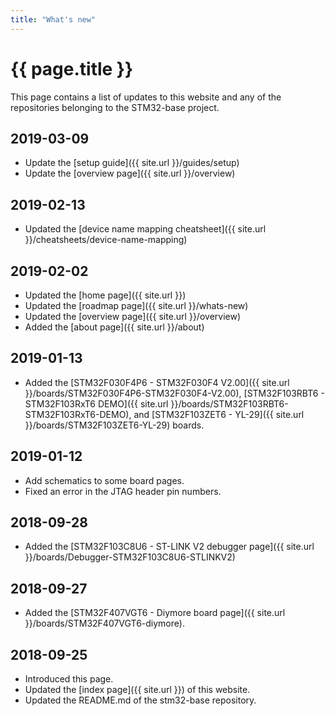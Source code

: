 ```yaml
---
title: "What's new"
---
```


# {{ page.title }}

This page contains a list of updates to this website and any of the repositories belonging to the STM32-base project.

## 2019-03-09

 - Update the [setup guide]({{ site.url }}/guides/setup)
 - Update the [overview page]({{ site.url }}/overview)

## 2019-02-13

 - Updated the [device name mapping cheatsheet]({{ site.url }}/cheatsheets/device-name-mapping)

## 2019-02-02

 - Updated the [home page]({{ site.url }})
 - Updated the [roadmap page]({{ site.url }}/whats-new)
 - Updated the [overview page]({{ site.url }}/overview)
 - Added the [about page]({{ site.url }}/about)

## 2019-01-13

 - Added the [STM32F030F4P6 - STM32F030F4 V2.00]({{ site.url }}/boards/STM32F030F4P6-STM32F030F4-V2.00), [STM32F103RBT6 - STM32F103RxT6 DEMO]({{ site.url }}/boards/STM32F103RBT6-STM32F103RxT6-DEMO), and [STM32F103ZET6 - YL-29]({{ site.url }}/boards/STM32F103ZET6-YL-29) boards.

## 2019-01-12

 - Add schematics to some board pages.
 - Fixed an error in the JTAG header pin numbers.

## 2018-09-28

 - Added the [STM32F103C8U6 - ST-LINK V2 debugger page]({{ site.url }}/boards/Debugger-STM32F103C8U6-STLINKV2)

## 2018-09-27

 - Added the [STM32F407VGT6 - Diymore board page]({{ site.url }}/boards/STM32F407VGT6-diymore).

## 2018-09-25

 - Introduced this page.
 - Updated the [index page]({{ site.url }}) of this website.
 - Updated the README.md of the stm32-base repository.
